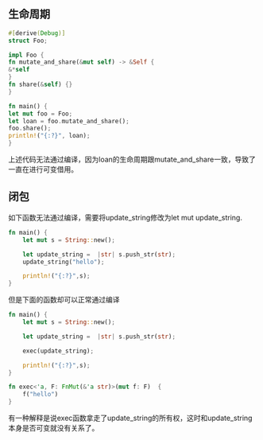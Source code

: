 ## 生命周期

```rust
#[derive(Debug)]
struct Foo;

impl Foo {
fn mutate_and_share(&mut self) -> &Self {
&*self
}
fn share(&self) {}
}

fn main() {
let mut foo = Foo;
let loan = foo.mutate_and_share();
foo.share();
println!("{:?}", loan);
}
```
上述代码无法通过编译，因为loan的生命周期跟mutate_and_share一致，导致了一直在进行可变借用。

## 闭包

如下函数无法通过编译，需要将update_string修改为let mut update_string.
```rust
fn main() {
    let mut s = String::new();

    let update_string =  |str| s.push_str(str);
    update_string("hello");

    println!("{:?}",s);
}
```

但是下面的函数却可以正常通过编译

```rust
fn main() {
    let mut s = String::new();

    let update_string =  |str| s.push_str(str);

    exec(update_string);

    println!("{:?}",s);
}

fn exec<'a, F: FnMut(&'a str)>(mut f: F)  {
    f("hello")
}
```
有一种解释是说exec函数拿走了update_string的所有权，这时和update_string本身是否可变就没有关系了。

